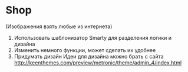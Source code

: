# Shop
(Изображения взять любые из интернета)
1. Использовать шаблонизатор Smarty для разделения логики и дизайна
2. Изменить немного функции, может сделать их удобнее
3. Придумать дизайн
Идеи для дизайна можно брать с сайта http://keenthemes.com/preview/metronic/theme/admin_4/index.html

